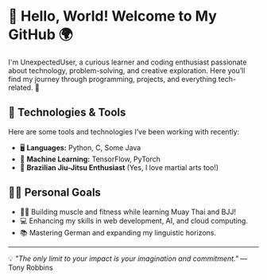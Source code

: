 # 👋 Hello, World! Welcome to My GitHub 🌍

I'm UnexpectedUser, a curious learner and coding enthusiast passionate about technology, problem-solving, and creative exploration. Here you’ll find my journey through programming, projects, and everything tech-related. 🚀

## 🔧 Technologies & Tools
Here are some tools and technologies I’ve been working with recently:

- 🖥️ **Languages:** Python, C, Some Java
- 🧠 **Machine Learning:** TensorFlow, PyTorch
- 🥋 **Brazilian Jiu-Jitsu Enthusiast** (Yes, I love martial arts too!)

## 🏋️‍♂️ Personal Goals
- 🏋️‍♂️ Building muscle and fitness while learning Muay Thai and BJJ!
- 💻 Enhancing my skills in web development, AI, and cloud computing.
- 📚 Mastering German and expanding my linguistic horizons.

---

💡 *"The only limit to your impact is your imagination and commitment."* — Tony Robbins
